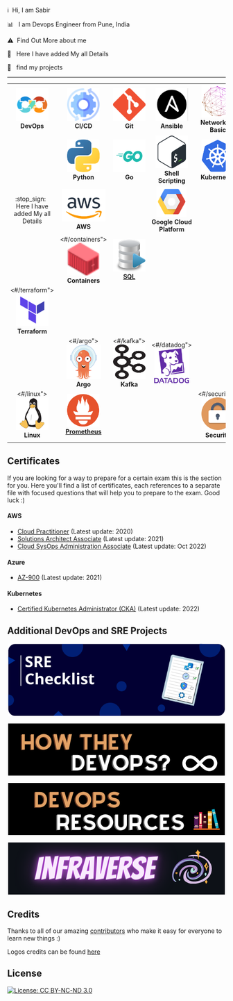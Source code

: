 <p align="center"><img src=""/></p>

:information_source: &nbsp;Hi, I am Sabir 

:bar_chart: &nbsp; I am Devops Engineer from Pune, India

:warning: &nbsp;Find Out More about me

:stop_sign: &nbsp; Here I have added My all Details

:pencil: &nbsp; find my projects

****

<!-- ALL-TOPICS-LIST:START -->
<!-- prettier-ignore-start -->
<!-- markdownlint-disable -->
<center>
<table>
  <tr>
    <td align="center"><img src="images/devops.png" width="75px;" height="75px;" alt="DevOps" /><br /><b>DevOps</b></a></td>
    <td align="center"><img src="images/cicd.png" width="75px;" height="75px;" alt="cicd"/><br /><b>CI/CD</b></a></td>
    <td align="center"><img src="images/git.png" width="75px;" height="75px;" alt="Git"/><br /><b>Git</b></a></td>
    <td align="center"><img src="images/ansible.png" width="75px;" height="75px;" alt="ansible"/><br /><b>Ansible</b></a></td>
    <td align="center"><img src="images/network.png" width="75px;" height="75px;" alt="Network"/><br /><b>Networking Basic</b></a></td>
   </tr>
  
  <tr>
    <td align="center"></td>
    <td align="center"><img src="images/python.png" width="75px;" height="75px;" alt="Python"/><br /><b>Python</b></a></td>
    <td align="center"><img src="images/Go.png" width="75px;" height="75px;" alt="go"/><br /><b>Go</b></a></td>
    <td align="center"><img src="images/bash.png" width="75px;" height="75px;" alt="Bash"/><br /><b>Shell Scripting</b></a></td>
    <td align="center"><img src="images/kubernetes.png" width="75px;" height="75px;" alt="kubernetes"/><br /><b>Kubernetes</b></a></td>
 
  </tr>
  <tr>
    <td align="center">:stop_sign: &nbsp; Here I have added My all Details</td>
    <td align="center"><img src="images/aws.png" width="100px;" height="75px;" alt="aws"/><br /><b>AWS</b></a></td>
    <td align="center"></td>
    <td align="center"><img src="images/googlecloud.png" width="70px;" height="70px;" alt="Google Cloud Platform"/><br /><b>Google Cloud Platform</b></a></td>
    <td align="center"></td>
    
  </tr>
  <tr>
    
  </tr>
  
  <tr>
    <td align="center"></td>
    <td align="center"><#/containers"><img src="images/containers.png" width="75px;" height="75px;" alt="Containers"/><br /><b>Containers</b></a></td>
    <td align="center"><a href="#sql"><img src="images/sql.png" width="75px;" height="75px;" alt="sql"/><br /><b>SQL</b></a></td>
    <td align="center"></td>
    <td align="center"></td>
  </tr>
  <tr>
      <td align="center"><#/terraform"><img src="images/terraform.png" width="75px;" height="75px;" alt="Terraform"/><br /><b>Terraform</b></a></td>
      <td align="center"></td>
      <td align="center"</td>
      <td align="center"></td>
      <td align="center"></td>
  </tr>
  <tr>
      <td align="center"></td>
      <td align="center"><#/argo"><img src="images/logos/argo.png" width="80px;" height="80px;" alt="Argo"/><br /><b>Argo</b></a></td>
      <td align="center"><#/kafka"><img src="images/logos/kafka.png" width="85px;" height="80px;" alt="Kafka"/><br /><b>Kafka</b></a></td>
      <td align="center"><#/datadog"><img src="images/logos/datadog.png" width="80px;" height="80px;" alt="DataDog"/><br /><b></b></a></td>
      <td align="center"></td>
  </tr>
   <tr>
    <td align="center"><#/linux"><img src="images/logos/linux.png" width="75px;" height="75px;" alt="Linux"/><br /><b>Linux</b></a></td>
    <td align="center"><a href="#prometheus"><img src="images/prometheus.png" width="75px;" height="75px;" alt="Prometheus"/><br /><b>Prometheus</b></a></td>
    <td align="center"></td>
    <td align="center"></td>
    <td align="center"><#/security"><img src="images/security.png" width="75px;" height="75px;" alt="security"/><br /><b>Security</b></a></td>
   </tr>
   <tr>
    <td align="center"></td>
    <td align="center"></td>
   </tr>
   
</table>
</center>
<!-- markdownlint-enable -->
<!-- prettier-ignore-end -->
<!-- ALL-TOPICS-LIST:END -->


## Certificates

If you are looking for a way to prepare for a certain exam this is the section for you. Here you'll find a list of certificates, each references to a separate file with focused questions that will help you to prepare to the exam. Good luck :)

#### AWS

* [Cloud Practitioner](certificates/aws-cloud-practitioner.md) (Latest update: 2020)
* [Solutions Architect Associate](certificates/aws-solutions-architect-associate.md) (Latest update: 2021)
* [Cloud SysOps Administration Associate](certificates/aws-cloud-sysops-associate.md) (Latest update: Oct 2022)


#### Azure

* [AZ-900](certificates/azure-fundamentals-az-900.md) (Latest update: 2021)

#### Kubernetes

* [Certified Kubernetes Administrator (CKA)](topics/kubernetes/CKA.md) (Latest update: 2022)

## Additional DevOps and SRE Projects

<p align="center"><a href="httst"><img width="500px" src="images/sre_checklist.png"/></a></p>

<p align="center"><a href="httpvops"><img src="images/how_they_devops.png"/></a></p>
<p align="center"><a href="https"><img src="images/devops_resources.png"/></a></p>
<p align="center"><a href="https"><img src="images/infraverse.png"/></a></p>

## Credits

Thanks to all of our amazing [contributors](https://github.com/bregman-arie/devops-exercises/graphs/contributors) who make it easy for everyone to learn new things :)

Logos credits can be found [here](credits.md)

## License

[![License: CC BY-NC-ND 3.0](https://img.shields.io/badge/License-CC%20BY--NC--ND%203.0-lightgrey.svg)](https://creativecommons.org/licenses/by-nc-nd/3.0/)
